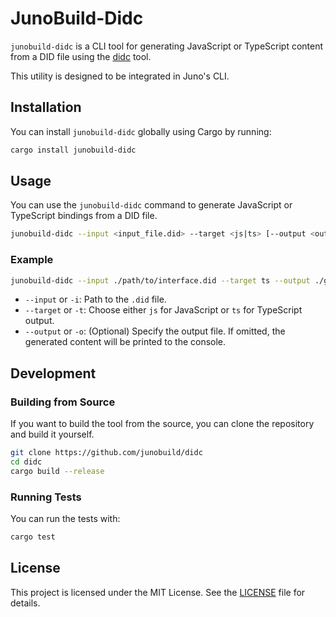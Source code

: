 # JunoBuild-Didc

`junobuild-didc` is a CLI tool for generating JavaScript or TypeScript content from a DID file using the [didc](https://github.com/dfinity/candid) tool.

This utility is designed to be integrated in Juno's CLI.

## Installation

You can install `junobuild-didc` globally using Cargo by running:

```bash
cargo install junobuild-didc
```

## Usage

You can use the `junobuild-didc` command to generate JavaScript or TypeScript bindings from a DID file.

```bash
junobuild-didc --input <input_file.did> --target <js|ts> [--output <output_file>]
```

### Example

```bash
junobuild-didc --input ./path/to/interface.did --target ts --output ./generated/output.ts
```

- `--input` or `-i`: Path to the `.did` file.
- `--target` or `-t`: Choose either `js` for JavaScript or `ts` for TypeScript output.
- `--output` or `-o`: (Optional) Specify the output file. If omitted, the generated content will be printed to the console.

## Development

### Building from Source

If you want to build the tool from the source, you can clone the repository and build it yourself.

```bash
git clone https://github.com/junobuild/didc
cd didc
cargo build --release
```

### Running Tests

You can run the tests with:

```bash
cargo test
```

## License

This project is licensed under the MIT License. See the [LICENSE](LICENSE) file for details.
